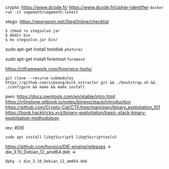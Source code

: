 crypto:
https://www.dcode.fr/
https://www.dcode.fr/cipher-identifier
```docker run -it sagemath/sagemath:latest```

stego:
https://georgeom.net/StegOnline/checklist
```$ wget http://www.caesum.com/handbook/Stegsolve.jar -O stegsolve.jar
$ chmod +x stegsolve.jar
$ mkdir bin
$ mv stegsolve.jar bin/
```
sudo apt-get install testdisk ```photorec```

sudo apt-get install foremost ```foremost```

https://ctframework.com/forensics-tools/

```git clone --recurse-submodules https://github.com/simsong/bulk_extractor.git && ./bootstrap.sh && ./configure && make && make install```

pwn:
https://docs.pwntools.com/en/stable/intro.html
https://ir0nstone.gitbook.io/notes/binexp/stack/introduction
https://github.com/Crypto-Cat/CTF/tree/main/pwn/binary_exploitation_101
https://book.hacktricks.xyz/binary-exploitation/basic-stack-binary-exploitation-methodology


rev: #DIE

```sudo apt install libqt5script5 libqt5scripttools5```

https://github.com/horsicq/DIE-engine/releases -> die_3.10_Debian_12_amd64.deb ->

```dpkg -i die_3.10_Debian_12_amd64.deb```




